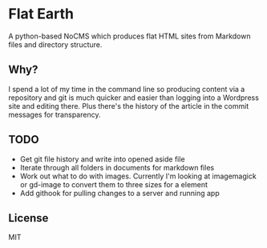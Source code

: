 # Flat Earth

 A python-based NoCMS which produces flat HTML sites from Markdown files and directory structure.

## Why?

I spend a lot of my time in the command line so producing content via a repository and git is much quicker and easier than logging into a Wordpress site and editing there. Plus there's the history of the article in the commit messages for transparency.

## TODO
* Get git file history and write into opened aside file
* Iterate through all folders in documents for markdown files
* Work out what to do with images. Currently I'm looking at imagemagick or gd-image to convert them to three sizes for a <picture> element
* Add githook for pulling changes to a server and running app

## License

MIT
